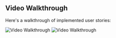 ## Video Walkthrough

Here's a walkthrough of implemented user stories:

<p float="left">
<img src='https://i.imgur.com/we7HNN5.png' title='Video Walkthrough' width='' alt='Video Walkthrough' />
<img src='https://i.imgur.com/qNnXDPb.png' title='Video Walkthrough' width='' alt='Video Walkthrough' />
</p>
